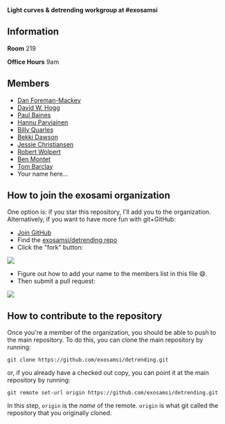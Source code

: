 **Light curves & detrending workgroup at #exosamsi**


Information
-----------

**Room** 219

**Office Hours** 9am


Members
-------

* [Dan Foreman-Mackey](https://github.com/dfm)
* [David W. Hogg](https://github.com/davidwhogg)
* [Paul Baines](https://github.com/pdbaines)
* [Hannu Parviainen](https://github.com/hpparvi)
* [Billy Quarles](https://github.com/saturnaxis)
* [Bekki Dawson](https://github.com/dawsonri)
* [Jessie Christiansen](https://github.com/jessielchristiansen)
* [Robert Wolpert](https://github.com/rwolpert)
* [Ben Montet](https://github.com/benmontet)
* [Tom Barclay](https://github.com/mrtommyb)
* Your name here…


How to join the exosami organization
------------------------------------

One option is: if you star this repository, I'll add you to the organization.
Alternatively, if you want to have more fun with git+GitHub:

* [Join GitHub](https://github.com/)
* Find the [exosamsi/detrending repo](https://github.com/exosamsi/detrending)
* Click the "fork" button:

![](https://raw.github.com/exosamsi/detrending/master/fork.png)

* Figure out how to add your name to the members list in this file :smile:.
* Then submit a pull request:

![](https://raw.github.com/exosamsi/detrending/master/pull.png)


How to contribute to the repository
-----------------------------------

Once you're a member of the organization, you should be able to push to the
main repository. To do this, you can clone the main repository by running:

```
git clone https://github.com/exosamsi/detrending.git
```

or, if you already have a checked out copy, you can point it at the main
repository by running:

```
git remote set-url origin https://github.com/exosamsi/detrending.git
```

In this step, `origin` is the *name* of the remote. `origin` is what git
called the repository that you originally cloned.
